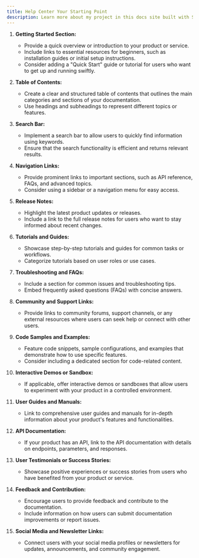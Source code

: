 ```yaml
---
title: Help Center Your Starting Point
description: Learn more about my project in this docs site built with Starlight.
---
```


1. **Getting Started Section:**
   - Provide a quick overview or introduction to your product or service.
   - Include links to essential resources for beginners, such as installation guides or initial setup instructions.
   - Consider adding a "Quick Start" guide or tutorial for users who want to get up and running swiftly.

2. **Table of Contents:**
   - Create a clear and structured table of contents that outlines the main categories and sections of your documentation.
   - Use headings and subheadings to represent different topics or features.

3. **Search Bar:**
   - Implement a search bar to allow users to quickly find information using keywords.
   - Ensure that the search functionality is efficient and returns relevant results.

4. **Navigation Links:**
   - Provide prominent links to important sections, such as API reference, FAQs, and advanced topics.
   - Consider using a sidebar or a navigation menu for easy access.

5. **Release Notes:**
   - Highlight the latest product updates or releases.
   - Include a link to the full release notes for users who want to stay informed about recent changes.

6. **Tutorials and Guides:**
   - Showcase step-by-step tutorials and guides for common tasks or workflows.
   - Categorize tutorials based on user roles or use cases.

7. **Troubleshooting and FAQs:**
   - Include a section for common issues and troubleshooting tips.
   - Embed frequently asked questions (FAQs) with concise answers.

8. **Community and Support Links:**
   - Provide links to community forums, support channels, or any external resources where users can seek help or connect with other users.

9. **Code Samples and Examples:**
   - Feature code snippets, sample configurations, and examples that demonstrate how to use specific features.
   - Consider including a dedicated section for code-related content.

10. **Interactive Demos or Sandbox:**
    - If applicable, offer interactive demos or sandboxes that allow users to experiment with your product in a controlled environment.

11. **User Guides and Manuals:**
    - Link to comprehensive user guides and manuals for in-depth information about your product's features and functionalities.

12. **API Documentation:**
    - If your product has an API, link to the API documentation with details on endpoints, parameters, and responses.

13. **User Testimonials or Success Stories:**
    - Showcase positive experiences or success stories from users who have benefited from your product or service.

14. **Feedback and Contribution:**
    - Encourage users to provide feedback and contribute to the documentation.
    - Include information on how users can submit documentation improvements or report issues.

15. **Social Media and Newsletter Links:**
    - Connect users with your social media profiles or newsletters for updates, announcements, and community engagement.